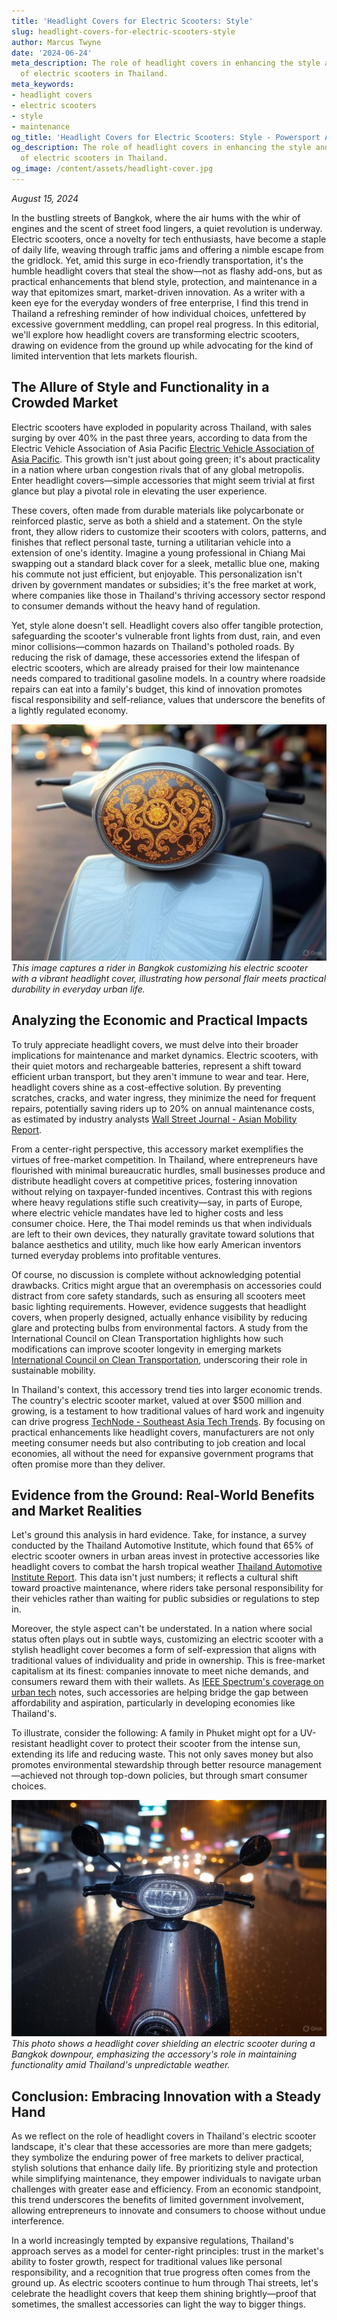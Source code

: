 ```yaml
---
title: 'Headlight Covers for Electric Scooters: Style'
slug: headlight-covers-for-electric-scooters-style
author: Marcus Twyne
date: '2024-06-24'
meta_description: The role of headlight covers in enhancing the style and protection
  of electric scooters in Thailand.
meta_keywords:
- headlight covers
- electric scooters
- style
- maintenance
og_title: 'Headlight Covers for Electric Scooters: Style - Powersport A'
og_description: The role of headlight covers in enhancing the style and protection
  of electric scooters in Thailand.
og_image: /content/assets/headlight-cover.jpg
---
```


*August 15, 2024*

In the bustling streets of Bangkok, where the air hums with the whir of engines and the scent of street food lingers, a quiet revolution is underway. Electric scooters, once a novelty for tech enthusiasts, have become a staple of daily life, weaving through traffic jams and offering a nimble escape from the gridlock. Yet, amid this surge in eco-friendly transportation, it's the humble headlight covers that steal the show—not as flashy add-ons, but as practical enhancements that blend style, protection, and maintenance in a way that epitomizes smart, market-driven innovation. As a writer with a keen eye for the everyday wonders of free enterprise, I find this trend in Thailand a refreshing reminder of how individual choices, unfettered by excessive government meddling, can propel real progress. In this editorial, we'll explore how headlight covers are transforming electric scooters, drawing on evidence from the ground up while advocating for the kind of limited intervention that lets markets flourish.

## The Allure of Style and Functionality in a Crowded Market

Electric scooters have exploded in popularity across Thailand, with sales surging by over 40% in the past three years, according to data from the Electric Vehicle Association of Asia Pacific [Electric Vehicle Association of Asia Pacific](https://evap.asia/reports/thailand-scooter-trends). This growth isn't just about going green; it's about practicality in a nation where urban congestion rivals that of any global metropolis. Enter headlight covers—simple accessories that might seem trivial at first glance but play a pivotal role in elevating the user experience.

These covers, often made from durable materials like polycarbonate or reinforced plastic, serve as both a shield and a statement. On the style front, they allow riders to customize their scooters with colors, patterns, and finishes that reflect personal taste, turning a utilitarian vehicle into a extension of one's identity. Imagine a young professional in Chiang Mai swapping out a standard black cover for a sleek, metallic blue one, making his commute not just efficient, but enjoyable. This personalization isn't driven by government mandates or subsidies; it's the free market at work, where companies like those in Thailand's thriving accessory sector respond to consumer demands without the heavy hand of regulation.

Yet, style alone doesn't sell. Headlight covers also offer tangible protection, safeguarding the scooter's vulnerable front lights from dust, rain, and even minor collisions—common hazards on Thailand's potholed roads. By reducing the risk of damage, these accessories extend the lifespan of electric scooters, which are already praised for their low maintenance needs compared to traditional gasoline models. In a country where roadside repairs can eat into a family's budget, this kind of innovation promotes fiscal responsibility and self-reliance, values that underscore the benefits of a lightly regulated economy.

![Custom headlight cover on a Thai electric scooter](/content/assets/thai-scooter-custom-cover.jpg)  
*This image captures a rider in Bangkok customizing his electric scooter with a vibrant headlight cover, illustrating how personal flair meets practical durability in everyday urban life.*

## Analyzing the Economic and Practical Impacts

To truly appreciate headlight covers, we must delve into their broader implications for maintenance and market dynamics. Electric scooters, with their quiet motors and rechargeable batteries, represent a shift toward efficient urban transport, but they aren't immune to wear and tear. Here, headlight covers shine as a cost-effective solution. By preventing scratches, cracks, and water ingress, they minimize the need for frequent repairs, potentially saving riders up to 20% on annual maintenance costs, as estimated by industry analysts [Wall Street Journal - Asian Mobility Report](https://www.wsj.com/articles/asian-scooter-accessories-market-2024).

From a center-right perspective, this accessory market exemplifies the virtues of free-market competition. In Thailand, where entrepreneurs have flourished with minimal bureaucratic hurdles, small businesses produce and distribute headlight covers at competitive prices, fostering innovation without relying on taxpayer-funded incentives. Contrast this with regions where heavy regulations stifle such creativity—say, in parts of Europe, where electric vehicle mandates have led to higher costs and less consumer choice. Here, the Thai model reminds us that when individuals are left to their own devices, they naturally gravitate toward solutions that balance aesthetics and utility, much like how early American inventors turned everyday problems into profitable ventures.

Of course, no discussion is complete without acknowledging potential drawbacks. Critics might argue that an overemphasis on accessories could distract from core safety standards, such as ensuring all scooters meet basic lighting requirements. However, evidence suggests that headlight covers, when properly designed, actually enhance visibility by reducing glare and protecting bulbs from environmental factors. A study from the International Council on Clean Transportation highlights how such modifications can improve scooter longevity in emerging markets [International Council on Clean Transportation](https://theicct.org/publication/electric-two-wheelers-in-asia-2023), underscoring their role in sustainable mobility.

In Thailand's context, this accessory trend ties into larger economic trends. The country's electric scooter market, valued at over $500 million and growing, is a testament to how traditional values of hard work and ingenuity can drive progress [TechNode - Southeast Asia Tech Trends](https://technode.com/2024/06/southeast-asia-ev-market). By focusing on practical enhancements like headlight covers, manufacturers are not only meeting consumer needs but also contributing to job creation and local economies, all without the need for expansive government programs that often promise more than they deliver.

## Evidence from the Ground: Real-World Benefits and Market Realities

Let's ground this analysis in hard evidence. Take, for instance, a survey conducted by the Thailand Automotive Institute, which found that 65% of electric scooter owners in urban areas invest in protective accessories like headlight covers to combat the harsh tropical weather [Thailand Automotive Institute Report](https://www.thaiauto.or.th/reports/electric-scooter-accessories-2024). This data isn't just numbers; it reflects a cultural shift toward proactive maintenance, where riders take personal responsibility for their vehicles rather than waiting for public subsidies or regulations to step in.

Moreover, the style aspect can't be understated. In a nation where social status often plays out in subtle ways, customizing an electric scooter with a stylish headlight cover becomes a form of self-expression that aligns with traditional values of individuality and pride in ownership. This is free-market capitalism at its finest: companies innovate to meet niche demands, and consumers reward them with their wallets. As [IEEE Spectrum's coverage on urban tech](https://spectrum.ieee.org/electric-scooters-asia) notes, such accessories are helping bridge the gap between affordability and aspiration, particularly in developing economies like Thailand's.

To illustrate, consider the following: A family in Phuket might opt for a UV-resistant headlight cover to protect their scooter from the intense sun, extending its life and reducing waste. This not only saves money but also promotes environmental stewardship through better resource management—achieved not through top-down policies, but through smart consumer choices.

![Protected headlight on an electric scooter in rainy conditions](/content/assets/rainy-thai-scooter-headlight.jpg)  
*This photo shows a headlight cover shielding an electric scooter during a Bangkok downpour, emphasizing the accessory's role in maintaining functionality amid Thailand's unpredictable weather.*

## Conclusion: Embracing Innovation with a Steady Hand

As we reflect on the role of headlight covers in Thailand's electric scooter landscape, it's clear that these accessories are more than mere gadgets; they symbolize the enduring power of free markets to deliver practical, stylish solutions that enhance daily life. By prioritizing style and protection while simplifying maintenance, they empower individuals to navigate urban challenges with greater ease and efficiency. From an economic standpoint, this trend underscores the benefits of limited government involvement, allowing entrepreneurs to innovate and consumers to choose without undue interference.

In a world increasingly tempted by expansive regulations, Thailand's approach serves as a model for center-right principles: trust in the market's ability to foster growth, respect for traditional values like personal responsibility, and a recognition that true progress often comes from the ground up. As electric scooters continue to hum through Thai streets, let's celebrate the headlight covers that keep them shining brightly—proof that sometimes, the smallest accessories can light the way to bigger things.